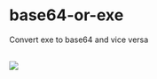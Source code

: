 # base64-or-exe
Convert exe to base64 and vice versa

<br>

<img src="https://image.ibb.co/gY4Rdw/Capture.jpg">
